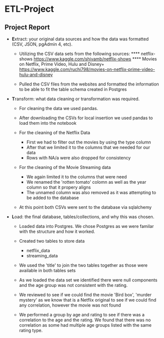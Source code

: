 # ETL-Project

## Project Report

* **E**xtract: your original data sources and how the data was formatted (CSV, JSON, pgAdmin 4, etc).

    * Utilizing the CSV data sets from the following sources:
        **** netflix-shows https://www.kaggle.com/shivamb/netflix-shows
        **** Movies on Netflix, Prime Video, Hulu and Disney+ https://www.kaggle.com/ruchi798/movies-on-netflix-prime-video-hulu-and-disney
    
    * Pulled the CSV files from the websites and formatted the information to be able to fit the table schema created in Postgres


* **T**ransform: what data cleaning or transformation was required.
    * For cleaning the data we used pandas.
    * After downloading the CSVs for local insertion we used pandas to load them into the notebook

    * For the cleaning of the Netflix Data
        * First we had to filter out the movies by using the type column
        * After that we limited it to the columns that we needed for our data
        * Rows with NA/a were also dropped for consistency

    * For the cleaning of the Movie Streaming data
        * We again limited it to the columns that were need 
        * We renamed the 'rotten tomato' colomn as well as the year column so that it propery aligns
        * The unnamed column was also removed as it was attempting to be added to the database

    * At this point both CSVs were sent to the database via sqlalchemy

* **L**oad: the final database, tables/collections, and why this was chosen.
    
    * Loaded data into Postgres.  We chose Postgres as we were familar with the structure and how it worked.
    
    * Created two tables to store data
        * netflix_data
        * streaming_data
    * We used the 'title' to join the two tables together as those were available in both tables sets

    * As we loaded the data set we identified there were null components and the age group was not consistent with the rating.

    * We reviewed to see if we could find the movie 'Bird box', 'murder mystery' as we know that is a Netflix original to see if we could find any correlation, however the movie was not found

    * We performed a group by age and rating to see if there was a correlation to the age and the rating.  We found that there was no correlation as some had multiple age groups listed with the same rating type.

